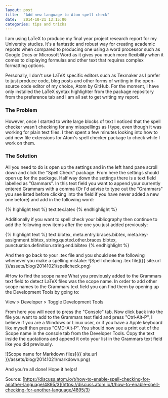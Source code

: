 ```yaml
---
layout: post
title:  "Add new language to Atom spell check"
date:   2014-10-21 13:15:00
categories: tips and tricks
---
```

I am using LaTeX to produce my final year project research report for my University studies. It's a fantastic and robust way for creating academic reports when compared to producing one using a word processor such as Google Docs or Microsoft Word as it gives you much more flexibility when it comes to displaying formulas and other text that requires complex formatting options.

Personally, I don't use LaTeX specific editors such as Texmaker as I prefer to just produce code, blog posts and other forms of writing in the open-source code editor of my choice, Atom by GitHub. For the moment, I have only installed the LaTeX syntax highlighter from the package repository from the preference tab and I am all set to get writing my report.

### The Problem

However, once I started to write large blocks of text I noticed that the spell checker wasn't checking for any misspellings as I type, even though it was working for plain text files. I then spent a few minutes looking into how to add new file extensions for Atom's spell checker package to check while I work on them.

### The Solution

All you need to do is open up the settings and in the left hand pane scroll down and click the "Spell Check" package. From here the settings should open up for the package. Half way down the settings there is a text field labelled as "Gammars". In this text field you want to append your currently entered Grammars with a comma (Or I'd advise to type out the "Grammars" you see listed before clicking into the field if you have never added a new one before) and add in the following word:

{% highlight text %}
  text.tex.latex
{% endhighlight %}

Additionally if you want to spell check your bibliography then continue to add the following new items after the one you just added previously:

{% highlight text %}
  text.bibtex, meta.entry.braces.bibtex, meta.key-assignment.bibtex, string.quoted.other.braces.bibtex, punctuation.definition.string.end.bibtex
{% endhighlight %}

And then go back to your .tex file and you should see the following whenever you make a spelling mistake:
![Spell checking .tex file]({{ site.url }}/assets/blog/20141021/spellcheck.png)

#How to find the scope name
What you previously added to the Grammars text field to detect LaTeX files was the scope name. In order to add other scope names to the Grammars text field you can find them by opening up the Development Tools by going to:

View > Developer > Toggle Development Tools

From here you will need to press the "Console" tab. Now click back into the file you want to add to the Grammars text field and press "Ctrl-Alt-P", I believe if you are a Windows or Linux user, or if you have a Apple keyboard like myself then press "CMD-Alt-P". You should now see a print out of the Scope name in the console tab from the Developer Tools. Copy the text inside the quotations and append it onto your list in the Grammars text field like you did previously.

![Scope name for Markdown files]({{ site.url }}/assets/blog/20141021/markdown.png)

And you're all done! Hope it helps!

Source: [https://discuss.atom.io/t/how-to-enable-spell-checking-for-another-language/4895/3](https://discuss.atom.io/t/how-to-enable-spell-checking-for-another-language/4895/3)
